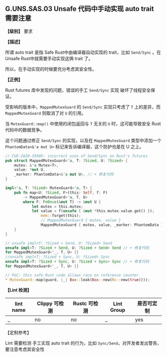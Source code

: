 ## G.UNS.SAS.03  Unsafe 代码中手动实现 auto trait 需要注意

**【级别】** 要求

**【描述】**

所谓 auto trait 是指 Safe Rust中由编译器自动实现的 trait，比如 `Send/Sync` 。在 Unsafe Rust中就需要手动实现这俩 trait 了。

所以，在手动实现的时候要充分考虑其安全性。

**【正例】**

Rust futures 库中发现的问题，错误的手工 `Send/Sync` 实现 破坏了线程安全保证。

受影响的版本中，`MappedMutexGuard` 的 `Send/Sync` 实现只考虑了 `T` 上的差异，而 `MappedMutexGuard` 则取消了对 `U` 的引用。

当 `MutexGuard::map()` 中使用的闭包返回与 `T` 无关的 `U` 时，这可能导致安全 Rust 代码中的数据竞争。

这个问题通过修正 `Send/Sync` 的实现，以及在 `MappedMutexGuard` 类型中添加一个 `PhantomData<&'a mut U>` 标记来告诉编译器，这个防护也是在 U 之上。

```rust
// CVE-2020-35905: incorrect uses of Send/Sync on Rust's futures
pub struct MappedMutexGuard<'a, T: ?Sized, U: ?Sized> {
    mutex: &'a Mutex<T>,
    value: *mut U,
    _marker: PhantomData<&'a mut U>, // + 修复代码
}

impl<'a, T: ?Sized> MutexGuard<'a, T> {
    pub fn map<U: ?Sized, F>(this: Self, f: F)
        -> MappedMutexGuard<'a, T, U>
        where F: FnOnce(&mut T) -> &mut U {
            let mutex = this.mutex;
            let value = f(unsafe { &mut *this.mutex.value.get() });
                mem::forget(this);
                // MappedMutexGuard { mutex, value }
                MappedMutexGuard { mutex, value, _marker: PhantomData } //  + 修复代码
    }
}

// unsafe impl<T: ?Sized + Send, U: ?Sized> Send
unsafe impl<T: ?Sized + Send, U: ?Sized + Send> Send // + 修复代码
for MappedMutexGuard<'_, T, U> {}
//unsafe impl<T: ?Sized + Sync, U: ?Sized> Sync
unsafe impl<T: ?Sized + Sync, U: ?Sized + Sync> Sync // + 修复代码
for MappedMutexGuard<'_, T, U> {}

// PoC: this safe Rust code allows race on reference counter
* MutexGuard::map(guard, |_| Box::leak(Box::new(Rc::new(true))));
```

**【Lint 检测】**

| lint name | Clippy 可检测 | Rustc 可检测 | Lint Group | 是否可定制 |
| --------- | ------------- | ------------ | ---------- | ---------- |
| _         | no            | no           | _          | yes        |

【定制参考】

Lint 需要检测 手工实现 auto trait 的行为，比如 `Sync/Send`，对开发者发出警告，要注意考虑其安全性
